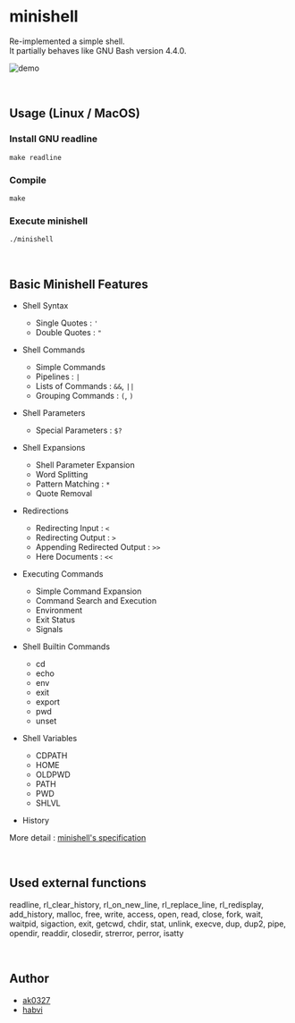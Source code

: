 # minishell
Re-implemented a simple shell.  
It partially behaves like GNU Bash version 4.4.0.  

![demo](images/demo.gif)

<br>

## Usage (Linux / MacOS)

### Install GNU readline
```shell
make readline
```

### Compile
```shell
make
```

### Execute minishell
```shell
./minishell
```

<br>

## Basic Minishell Features
- Shell Syntax
  - Single Quotes : `'`
  - Double Quotes : `"`

- Shell Commands
  - Simple Commands
  - Pipelines : `|`
  - Lists of Commands : `&&`, `||`
  - Grouping Commands : `(`, `)`

- Shell Parameters
  - Special Parameters : `$?`

- Shell Expansions
  - Shell Parameter Expansion
  - Word Splitting
  - Pattern Matching : `*`
  - Quote Removal

- Redirections
  - Redirecting Input : `<`
  - Redirecting Output : `>`
  - Appending Redirected Output : `>>`
  - Here Documents : `<<`

- Executing Commands
  - Simple Command Expansion
  - Command Search and Execution
  - Environment
  - Exit Status
  - Signals

- Shell Builtin Commands
  - cd
  - echo
  - env
  - exit
  - export
  - pwd
  - unset

- Shell Variables
  - CDPATH
  - HOME
  - OLDPWD
  - PATH
  - PWD
  - SHLVL

- History

More detail : [minishell's specification](https://github.com/habvi/42_minishell/wiki/minishell's-specification)

<br>

## Used external functions
readline, rl_clear_history, rl_on_new_line, rl_replace_line, rl_redisplay, add_history, malloc, free, write, access, open, read, close, fork, wait, waitpid, sigaction, exit, getcwd, chdir, stat, unlink, execve, dup, dup2, pipe, opendir, readdir, closedir, strerror, perror, isatty

<br>

## Author
- [ak0327](https://github.com/ak0327)
- [habvi](https://github.com/habvi)